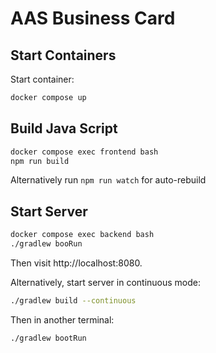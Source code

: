 # AAS Business Card

## Start Containers
Start container:
```sh
docker compose up
```

## Build Java Script
```sh
docker compose exec frontend bash
npm run build
```
Alternatively run `npm run watch` for auto-rebuild

## Start Server

```sh
docker compose exec backend bash
./gradlew booRun
```

Then visit http://localhost:8080.

Alternatively, start server in continuous mode:
```sh
./gradlew build --continuous
```
Then in another terminal:
```sh
./gradlew bootRun
```
